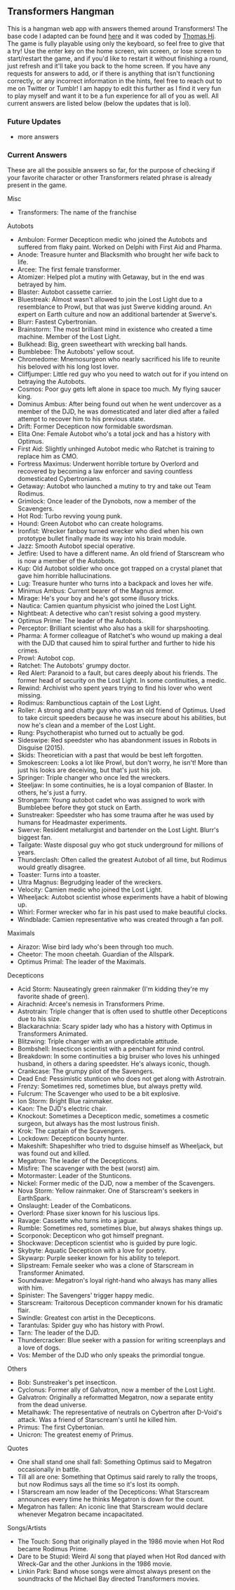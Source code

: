 ## Transformers Hangman

This is a hangman web app with answers themed around Transformers! The base code I adapted can be found [here](https://www.sololearn.com/en/compiler-playground/WyyBylG1NvdU/#js) and it was coded by [Thomas Hj](https://www.sololearn.com/en/Profile/2280953). The game is fully playable using only the keyboard, so feel free to give that a try! Use the enter key on the home screen, win screen, or lose screen to start/restart the game, and if you'd like to restart it without finishing a round, just refresh and it'll take you back to the home screen. If you have any requests for answers to add, or if there is anything that isn't functioning correctly, or any incorrect information in the hints, feel free to reach out to me on Twitter or Tumblr! I am happy to edit this further as I find it very fun to play myself and want it to be a fun experience for all of you as well. All current answers are listed below (below the updates that is lol).

### Future Updates

- more answers

### Current Answers

These are all the possible answers so far, for the purpose of checking if your favorite character or other Transformers related phrase is already present in the game.

Misc
- Transformers: The name of the franchise

Autobots
- Ambulon: Former Decepticon medic who joined the Autobots and suffered from flaky paint. Worked on Delphi with First Aid and Pharma.
- Anode: Treasure hunter and Blacksmith who brought her wife back to life.
- Arcee: The first female transformer.
- Atomizer: Helped plot a mutiny with Getaway, but in the end was betrayed by him.
- Blaster: Autobot cassette carrier.
- Bluestreak: Almost wasn't allowed to join the Lost Light due to a resemblance to Prowl, but that was just Swerve kidding around. An expert on Earth culture and now an additional bartender at Swerve's.
- Blurr: Fastest Cybertronian.
- Brainstorm: The most brilliant mind in existence who created a time machine. Member of the Lost Light.
- Bulkhead: Big, green sweetheart with wrecking ball hands.
- Bumblebee: The Autobots' yellow scout.
- Chromedome: Mnemosurgeon who nearly sacrificed his life to reunite his beloved with his long lost lover.
- Cliffjumper: Little red guy who you need to watch out for if you intend on betraying the Autobots.
- Cosmos: Poor guy gets left alone in space too much. My flying saucer king.
- Dominus Ambus: After being found out when he went undercover as a member of the DJD, he was domesticated and later died after a failed attempt to recover him to his previous state.
- Drift: Former Decepticon now formidable swordsman.
- Elita One: Female Autobot who's a total jock and has a history with Optimus.
- First Aid: Slightly unhinged Autobot medic who Ratchet is training to replace him as CMO.
- Fortress Maximus: Underwent horrible torture by Overlord and recovered by becoming a law enforcer and saving countless domesticated Cybertronians.
- Getaway: Autobot who launched a mutiny to try and take out Team Rodimus.
- Grimlock: Once leader of the Dynobots, now a member of the Scavengers.
- Hot Rod: Turbo revving young punk.
- Hound: Green Autobot who can create holograms.
- Ironfist: Wrecker fanboy turned wrecker who died when his own prototype bullet finally made its way into his brain module.
- Jazz: Smooth Autobot special operative.
- Jetfire: Used to have a different name. An old friend of Starscream who is now a member of the Autobots.
- Kup: Old Autobot soldier who once got trapped on a crystal planet that gave him horrible hallucinations.
- Lug: Treasure hunter who turns into a backpack and loves her wife.
- Minimus Ambus: Current bearer of the Magnus armor.
- Mirage: He's your boy and he's got some illusory tricks.
- Nautica: Camien quantum physicist who joined the Lost Light.
- Nightbeat: A detective who can't resist solving a good mystery.
- Optimus Prime: The leader of the Autobots.
- Perceptor: Brilliant scientist who also has a skill for sharpshooting.
- Pharma: A former colleague of Ratchet's who wound up making a deal with the DJD that caused him to spiral further and further to hide his crimes.
- Prowl: Autobot cop.
- Ratchet: The Autobots' grumpy doctor.
- Red Alert: Paranoid to a fault, but cares deeply about his friends. The former head of security on the Lost Light. In some continuities, a medic.
- Rewind: Archivist who spent years trying to find his lover who went missing.
- Rodimus: Rambunctious captain of the Lost Light.
- Roller: A strong and chatty guy who was an old friend of Optimus. Used to take circuit speeders because he was insecure about his abilities, but now he's clean and a member of the Lost Light.
- Rung: Psychotherapist who turned out to actually be god.
- Sideswipe: Red speedster who has abandonment issues in Robots in Disguise (2015).
- Skids: Theoretician with a past that would be best left forgotten.
- Smokescreen: Looks a lot like Prowl, but don't worry, he isn't! More than just his looks are deceiving, but that's just his job.
- Springer: Triple changer who once led the wreckers.
- Steeljaw: In some continuities, he is a loyal companion of Blaster. In others, he's just a furry.
- Strongarm: Young autobot cadet who was assigned to work with Bumblebee before they got stuck on Earth.
- Sunstreaker: Speedster who has some trauma after he was used by humans for Headmaster experiments.
- Swerve: Resident metallurgist and bartender on the Lost Light. Blurr's biggest fan.
- Tailgate: Waste disposal guy who got stuck underground for millions of years.
- Thunderclash: Often called the greatest Autobot of all time, but Rodimus would greatly disagree.
- Toaster: Turns into a toaster.
- Ultra Magnus: Begrudging leader of the wreckers.
- Velocity: Camien medic who joined the Lost Light.
- Wheeljack: Autobot scientist whose experiments have a habit of blowing up.
- Whirl: Former wrecker who far in his past used to make beautiful clocks.
- Windblade: Camien representative who was created through a fan poll.

Maximals
- Airazor: Wise bird lady who's been through too much.
- Cheetor: The moon cheetah. Guardian of the Allspark.
- Optimus Primal: The leader of the Maximals.

Decepticons
- Acid Storm: Nauseatingly green rainmaker (I'm kidding they're my favorite shade of green).
- Airachnid: Arcee's nemesis in Transformers Prime.
- Astrotrain: Triple changer that is often used to shuttle other Decepticons due to his size.
- Blackarachnia: Scary spider lady who has a history with Optimus in Transformers Animated.
- Blitzwing: Triple changer with an unpredictable attitude.
- Bombshell: Insecticon scientist with a penchant for mind control.
- Breakdown: In some continuities a big bruiser who loves his unhinged husband, in others a daring speedster. He's always iconic, though.
- Crankcase: The grumpy pilot of the Savengers.
- Dead End: Pessimistic stunticon who does not get along with Astrotrain.
- Frenzy: Sometimes red, sometimes blue, but always pretty wild.
- Fulcrum: The Scavenger who used to be a bit explosive.
- Ion Storm: Bright Blue rainmaker.
- Kaon: The DJD's electric chair.
- Knockout: Sometimes a Decepticon medic, sometimes a cosmetic surgeon, but always has the most lustrous finish.
- Krok: The captain of the Scavengers.
- Lockdown: Decepticon bounty hunter.
- Makeshift: Shapeshifter who tried to dsguise himself as Wheeljack, but was found out and killed.
- Megatron: The leader of the Decepticons.
- Misfire: The scavenger with the best (worst) aim.
- Motormaster: Leader of the Stunticons.
- Nickel: Former medic of the DJD, now a member of the Scavengers.
- Nova Storm: Yellow rainmaker. One of Starscream's seekers in EarthSpark.
- Onslaught: Leader of the Combaticons.
- Overlord: Phase sixer known for his luscious lips.
- Ravage: Cassette who turns into a jaguar.
- Rumble: Sometimes red, sometimes blue, but always shakes things up.
- Scorponok: Decepticon who got himself pregnant.
- Shockwave: Decepticon scientist who is guided by pure logic.
- Skybyte: Aquatic Decepticon with a love for poetry.
- Skywarp: Purple seeker known for his ability to teleport.
- Slipstream: Female seeker who was a clone of Starscream in Transformer Animated.
- Soundwave: Megatron's loyal right-hand who always has many allies with him.
- Spinister: The Savengers' trigger happy medic.
- Starscream: Traitorous Decepticon commander known for his dramatic flair.
- Swindle: Greatest con artist in the Decepticons.
- Tarantulas: Spider guy who has history with Prowl.
- Tarn: The leader of the DJD.
- Thundercracker: Blue seeker with a passion for writing screenplays and a love of dogs.
- Vos: Member of the DJD who only speaks the primordial tongue.

Others
- Bob: Sunstreaker's pet insecticon.
- Cyclonus: Former ally of Galvatron, now a member of the Lost Light.
- Galvatron: Originally a reformatted Megatron, now a separate entity from the dead universe.
- Metalhawk: The representative of neutrals on Cybertron after D-Void's attack. Was a friend of Starscream's until he killed him.
- Primus: The first Cybertonian.
- Unicron: The greatest enemy of Primus.

Quotes
- One shall stand one shall fall: Something Optimus said to Megatron occasionally in battle.
- Till all are one: Something that Optimus said rarely to rally the troops, but now Rodimus says all the time so it's lost its oomph.
- I Starscream am now leader of the Decepticons: What Starscream announces every time he thinks Megatron is down for the count.
- Megatron has fallen: An iconic line that Starscream would declare whenever Megatron became incapacitated.

Songs/Artists
- The Touch: Song that originally played in the 1986 movie when Hot Rod became Rodimus Prime.
- Dare to be Stupid: Weird Al song that played when Hot Rod danced with Wreck-Gar and the other Junkions in the 1986 movie.
- Linkin Park: Band whose songs were almost always present on the soundtracks of the Michael Bay directed Transformers movies.
